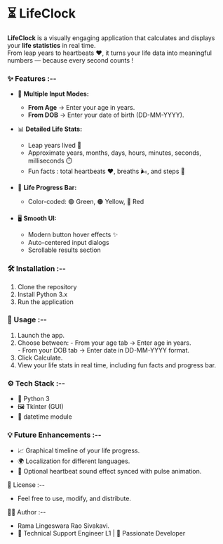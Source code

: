 # ⏳ LifeClock

**LifeClock** is a visually engaging application that calculates and displays your **life statistics** in real time.  
From leap years to heartbeats ❤️, it turns your life data into meaningful numbers — because every second counts !

### ✨ Features :--

- 📅 **Multiple Input Modes:**  
  - **From Age** → Enter your age in years.  
  - **From DOB** → Enter your date of birth (DD-MM-YYYY).

- 📊 **Detailed Life Stats:**
  - Leap years lived 🌟
  - Approximate years, months, days, hours, minutes, seconds, milliseconds ⏱️
  - Fun facts : total heartbeats ❤️, breaths 🌬️, and steps 🚶

- 🎯 **Life Progress Bar:**
  - Color-coded: 🟢 Green, 🟠 Yellow, 🔴 Red

- 🖥 **Smooth UI:**
  - Modern button hover effects ✨
  - Auto-centered input dialogs
  - Scrollable results section

### 🛠️ Installation :--

1. Clone the repository
2. Install Python 3.x
3. Run the application

### 📌 Usage :--

1. Launch the app.
2. Choose between:
              - From your age tab → Enter age in years.  
              - From your DOB tab → Enter date in DD-MM-YYYY format.
3. Click Calculate.
4. View your life stats in real time, including fun facts and progress bar.

### ⚙️ Tech Stack :--

- 🐍 Python 3
- 🖼 Tkinter (GUI)
- 📅 datetime module

### 💡 Future Enhancements :--

- 📈 Graphical timeline of your life progress.
- 🌍 Localization for different languages.
- 🎵 Optional heartbeat sound effect synced with pulse animation.

📜 License :--

- Feel free to use, modify, and distribute.

👨‍💻 Author :--

- Rama Lingeswara Rao Sivakavi.
- 💼 Technical Support Engineer L1 | 🚀 Passionate Developer
